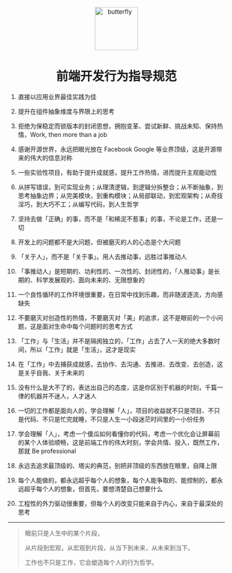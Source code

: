 <div align="center">

<img src="https://wx3.sinaimg.cn/large/6645a88fly1g0u89mz3d8j204q03w74a.jpg" alt="butterfly" width="100" />

# 前端开发行为指导规范

</div>

1. 直接以应用业界最佳实践为佳

2. 提升在组件抽象维度与界限上的思考

3. 拒绝为保稳定而锁版本的封闭思想，拥抱变革、尝试新鲜、挑战未知、保持热情，Work, then more than a job

4. 感谢开源世界，永远把眼光放在 Facebook Google 等业界顶级，这是开源带来的伟大的信息对称

5. 一些实验性项目，有助于提升成就感，提升工作热情，进而提升主观能动性

6. 从拼写错误，到可实现业务；从理清逻辑，到逻辑分拆整合；从不断抽象，到思考抽象边界；从完美模块，到重构模块；从局部联动，到宏观架构；从奇技淫巧，到大巧不工；从编写代码，到人生哲学

7. 坚持去做「正确」的事，而不是「和稀泥不惹事」的事，不论是工作，还是一切

8. 开发上的问题都不是大问题，但被磨灭的人的心态是个大问题

9. 「关于人」，而不是「关于事」。用人去推动事，远胜过事推动人

10. 「事推动人」是短期的、功利性的、一次性的、封闭性的，「人推动事」是长期的、科学发展观的、面向未来的、无限想象的

11. 一个良性循环的工作环境很重要，在日常中找到乐趣，而非随波逐流，方向感缺失

12. 不要磨灭对创造性的热情，不要磨灭对「美」的追求，这不是眼前的一个小问题，这是面对生命中每个问题时的思考方式

13. 「工作」与「生活」并不是隔阂独立的，「工作」占去了人一天的绝大多数时间，所以「工作」就是「生活」，这才是现实

14. 在「工作」中去捕获成就感，去协作、去沟通、去推进、去改变、去创造，这是关乎自我、关于未来的

15. 没有什么是大不了的，表达出自己的态度，这是你区别于机器的时刻，千篇一律的机器并不迷人，人才迷人

16. 一切的工作都是面向人的，学会理解「人」，项目的收益就不只是项目、不只是代码、不只是忙完就睡，不只是人生一小段迷茫时间里的一小份任务

17. 学会理解「人」，考虑一个傻瓜如何看懂你的代码，考虑一个优化会让屏幕前的某个人体验顺畅，这是前端工作的伟大时刻，学会共情、投入，既然工作，那就 Be professional

18. 永远去追求最顶级的、塔尖的典范，别把非顶级的东西放在眼里，自降上限

19. 每个人能做的，都永远超乎每个人的想象，每个人能争取的、能控制的，都永远超乎每个人的想象，但首先，要想清楚自己想要什么

20. 工程性的外力驱动很重要，但每个人的改变只能来自于内心，来自于最深处的思考

---

> 眼前只是人生中的某个片段，
>
> 从片段到宏观，从宏观到片段，从当下到未来，从未来到当下。
>
> 工作也不只是工作，它会塑造每个人的行为哲学。
